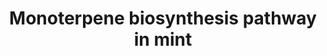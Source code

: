 ---
annotations:
- id: PW:0001396
  parent: classic metabolic pathway
  type: Pathway Ontology
  value: monoterpene biosynthetic pathway
authors:
- VAishwarya
- Marvin M2
- DeSl
- Fehrhart
- Eweitz
description: Monoterpenes (C10) are the major group of compounds within the essential
  oils of the mint (Lamiaceae) family. Peppermint (Mentha × piperita)is considered
  a model system for the study of monoterpene metabolism, which main steps are depicted
  in this pathway.   This pathway is annotated well enough for data analysis, however
  please do not add the "Approved Version" tag yet, since this allocates the PW to
  the incorrect species (grape vs mint). The WikiPathways team is working on a solution.
last-edited: 2021-05-21
organisms:
- Vitis vinifera
redirect_from:
- /index.php/Pathway:WP4701
- /instance/WP4701
- /instance/WP4701_r117377
revision: r117377
schema-jsonld:
- '@context': https://schema.org/
  '@id': https://wikipathways.github.io/pathways/WP4701.html
  '@type': Dataset
  creator:
    '@type': Organization
    name: WikiPathways
  description: Monoterpenes (C10) are the major group of compounds within the essential
    oils of the mint (Lamiaceae) family. Peppermint (Mentha × piperita)is considered
    a model system for the study of monoterpene metabolism, which main steps are depicted
    in this pathway.   This pathway is annotated well enough for data analysis, however
    please do not add the "Approved Version" tag yet, since this allocates the PW
    to the incorrect species (grape vs mint). The WikiPathways team is working on
    a solution.
  keywords:
  - (+)-Isomenthone
  - (+)-Menthofuran
  - (+)-Neomenthol
  - (+)-Pulegone
  - (+)-cis-Isopulegone
  - (-)-Carvone
  - (-)-Limonene
  - (-)-Menthol
  - (-)-Menthone
  - (-)-trans-Carveol
  - (-)-trans-Isopiperitenol
  - CDH
  - Geranyl diphosphate
  - ISPR
  - L3H
  - L6H
  - LS
  - MFS
  - MMR 1
  - MMR 2
  - MNR 1
  - MNR 2
  - PR
  license: CC0
  name: Monoterpene biosynthesis pathway in mint
seo: CreativeWork
title: Monoterpene biosynthesis pathway in mint
wpid: WP4701
---